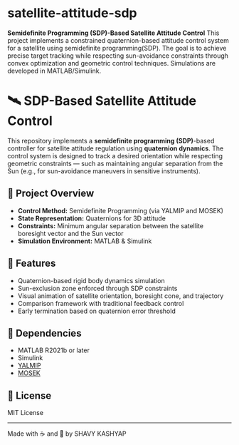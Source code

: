 # satellite-attitude-sdp

**Semidefinite Programming (SDP)-Based Satellite Attitude Control**
This project implements a constrained quaternion-based attitude control system for a satellite using semidefinite programming(SDP). The goal is to achieve precise target tracking while respecting sun-avoidance constraints through convex optimization and geometric control techniques. Simulations are developed in MATLAB/Simulink.


# 🛰️ SDP-Based Satellite Attitude Control

This repository implements a **semidefinite programming (SDP)**-based controller for satellite attitude regulation using **quaternion dynamics**. The control system is designed to track a desired orientation while respecting geometric constraints — such as maintaining angular separation from the Sun (e.g., for sun-avoidance maneuvers in sensitive instruments).

## 🚀 Project Overview

- **Control Method:** Semidefinite Programming (via YALMIP and MOSEK)
- **State Representation:** Quaternions for 3D attitude
- **Constraints:** Minimum angular separation between the satellite boresight vector and the Sun vector
- **Simulation Environment:** MATLAB & Simulink

## 📂 Features

- Quaternion-based rigid body dynamics simulation
- Sun-exclusion zone enforced through SDP constraints
- Visual animation of satellite orientation, boresight cone, and trajectory
- Comparison framework with traditional feedback control
- Early termination based on quaternion error threshold


## 🧮 Dependencies

- MATLAB R2021b or later
- Simulink
- [YALMIP](https://yalmip.github.io/download/)
- [MOSEK](https://www.mosek.com/downloads/)

<!-- ## 🎥 Example Output

> A sample animation showing the satellite cone tracking and constraint enforcement will be added here. -->

<!-- ## 🛠️ TODO

- Add support for different Sun vector trajectories
- Compare with LQR and PD controllers
- Improve real-time visualization for feedback+SDP hybrid -->

## 📜 License

MIT License 

---

Made with ☕ and 🚀 by SHAVY KASHYAP
